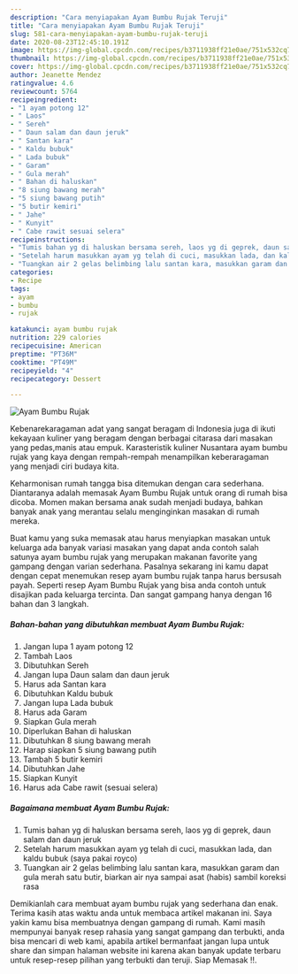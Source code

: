 ```yaml
---
description: "Cara menyiapakan Ayam Bumbu Rujak Teruji"
title: "Cara menyiapakan Ayam Bumbu Rujak Teruji"
slug: 581-cara-menyiapakan-ayam-bumbu-rujak-teruji
date: 2020-08-23T12:45:10.191Z
image: https://img-global.cpcdn.com/recipes/b3711938ff21e0ae/751x532cq70/ayam-bumbu-rujak-foto-resep-utama.jpg
thumbnail: https://img-global.cpcdn.com/recipes/b3711938ff21e0ae/751x532cq70/ayam-bumbu-rujak-foto-resep-utama.jpg
cover: https://img-global.cpcdn.com/recipes/b3711938ff21e0ae/751x532cq70/ayam-bumbu-rujak-foto-resep-utama.jpg
author: Jeanette Mendez
ratingvalue: 4.6
reviewcount: 5764
recipeingredient:
- "1 ayam potong 12"
- " Laos"
- " Sereh"
- " Daun salam dan daun jeruk"
- " Santan kara"
- " Kaldu bubuk"
- " Lada bubuk"
- " Garam"
- " Gula merah"
- " Bahan di haluskan"
- "8 siung bawang merah"
- "5 siung bawang putih"
- "5 butir kemiri"
- " Jahe"
- " Kunyit"
- " Cabe rawit sesuai selera"
recipeinstructions:
- "Tumis bahan yg di haluskan bersama sereh, laos yg di geprek, daun salam dan daun jeruk"
- "Setelah harum masukkan ayam yg telah di cuci, masukkan lada, dan kaldu bubuk (saya pakai royco)"
- "Tuangkan air 2 gelas belimbing lalu santan kara, masukkan garam dan gula merah satu butir, biarkan air nya sampai asat (habis) sambil koreksi rasa"
categories:
- Recipe
tags:
- ayam
- bumbu
- rujak

katakunci: ayam bumbu rujak 
nutrition: 229 calories
recipecuisine: American
preptime: "PT36M"
cooktime: "PT49M"
recipeyield: "4"
recipecategory: Dessert

---
```



![Ayam Bumbu Rujak](https://img-global.cpcdn.com/recipes/b3711938ff21e0ae/751x532cq70/ayam-bumbu-rujak-foto-resep-utama.jpg)

Kebenarekaragaman adat yang sangat beragam di Indonesia juga di ikuti kekayaan kuliner yang beragam dengan berbagai citarasa dari masakan yang pedas,manis atau empuk. Karasteristik kuliner Nusantara ayam bumbu rujak yang kaya dengan rempah-rempah menampilkan keberaragaman yang menjadi ciri budaya kita.


Keharmonisan rumah tangga bisa ditemukan dengan cara sederhana. Diantaranya adalah memasak Ayam Bumbu Rujak untuk orang di rumah bisa dicoba. Momen makan bersama anak sudah menjadi budaya, bahkan banyak anak yang merantau selalu menginginkan masakan di rumah mereka.



Buat kamu yang suka memasak atau harus menyiapkan masakan untuk keluarga ada banyak variasi masakan yang dapat anda contoh salah satunya ayam bumbu rujak yang merupakan makanan favorite yang gampang dengan varian sederhana. Pasalnya sekarang ini kamu dapat dengan cepat menemukan resep ayam bumbu rujak tanpa harus bersusah payah.
Seperti resep Ayam Bumbu Rujak yang bisa anda contoh untuk disajikan pada keluarga tercinta. Dan sangat gampang hanya dengan 16 bahan dan 3 langkah.


<!--inarticleads1-->

##### Bahan-bahan yang dibutuhkan membuat Ayam Bumbu Rujak:

1. Jangan lupa 1 ayam potong 12
1. Tambah  Laos
1. Dibutuhkan  Sereh
1. Jangan lupa  Daun salam dan daun jeruk
1. Harus ada  Santan kara
1. Dibutuhkan  Kaldu bubuk
1. Jangan lupa  Lada bubuk
1. Harus ada  Garam
1. Siapkan  Gula merah
1. Diperlukan  Bahan di haluskan
1. Dibutuhkan 8 siung bawang merah
1. Harap siapkan 5 siung bawang putih
1. Tambah 5 butir kemiri
1. Dibutuhkan  Jahe
1. Siapkan  Kunyit
1. Harus ada  Cabe rawit (sesuai selera)




<!--inarticleads2-->

##### Bagaimana membuat  Ayam Bumbu Rujak:

1. Tumis bahan yg di haluskan bersama sereh, laos yg di geprek, daun salam dan daun jeruk
1. Setelah harum masukkan ayam yg telah di cuci, masukkan lada, dan kaldu bubuk (saya pakai royco)
1. Tuangkan air 2 gelas belimbing lalu santan kara, masukkan garam dan gula merah satu butir, biarkan air nya sampai asat (habis) sambil koreksi rasa




Demikianlah cara membuat ayam bumbu rujak yang sederhana dan enak. Terima kasih atas waktu anda untuk membaca artikel makanan ini. Saya yakin kamu bisa membuatnya dengan gampang di rumah. Kami masih mempunyai banyak resep rahasia yang sangat gampang dan terbukti, anda bisa mencari di web kami, apabila artikel bermanfaat jangan lupa untuk share dan simpan halaman website ini karena akan banyak update terbaru untuk resep-resep pilihan yang terbukti dan teruji. Siap Memasak !!. 
